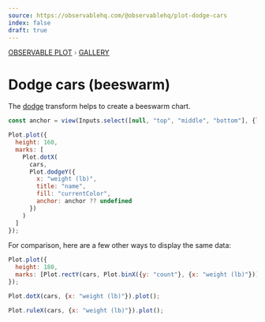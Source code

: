 ```yaml
---
source: https://observablehq.com/@observablehq/plot-dodge-cars
index: false
draft: true
---
```


<div style="color: grey; font: 13px/25.5px var(--sans-serif); text-transform: uppercase;"><h1 style="display: none;">Plot: Dodge cars (beeswarm)</h1><a href="/plot">Observable Plot</a> › <a href="/@observablehq/plot-gallery">Gallery</a></div>

# Dodge cars (beeswarm)

The [dodge](https://observablehq.com/plot/transforms/dodge) transform helps to create a beeswarm chart.

```js
const anchor = view(Inputs.select([null, "top", "middle", "bottom"], {label: "anchor"}));
```

```js echo
Plot.plot({
  height: 160,
  marks: [
    Plot.dotX(
      cars,
      Plot.dodgeY({
        x: "weight (lb)",
        title: "name",
        fill: "currentColor",
        anchor: anchor ?? undefined
      })
    )
  ]
});
```

For comparison, here are a few other ways to display the same data:

```js echo
Plot.plot({
  height: 180,
  marks: [Plot.rectY(cars, Plot.binX({y: "count"}, {x: "weight (lb)"})), Plot.ruleY([0])]
});
```

```js echo
Plot.dotX(cars, {x: "weight (lb)"}).plot();
```

```js echo
Plot.ruleX(cars, {x: "weight (lb)"}).plot();
```
